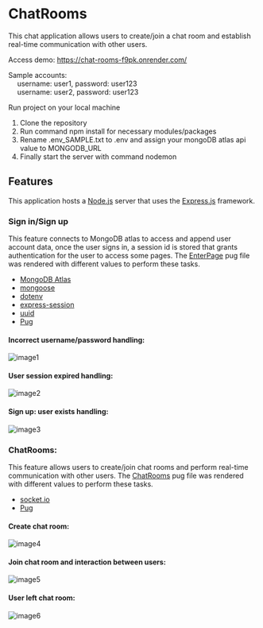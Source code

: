 # ChatRooms  
This chat application allows users to create/join a chat room and establish real-time communication with other users.   

Access demo: https://chat-rooms-f9pk.onrender.com/  

Sample accounts:  
&emsp; username: user1, password: user123  
&emsp; username: user2, password: user123  

Run project on your local machine  
1. Clone the repository  
2. Run command npm install for necessary modules/packages  
3. Rename .env_SAMPLE.txt to .env and assign your mongoDB atlas api value to MONGODB_URL
4. Finally start the server with command nodemon  
  
## Features  
This application hosts a [Node.js](https://developer.mozilla.org/en-US/docs/Glossary/Node.js) server that uses the [Express.js](https://developer.mozilla.org/en-US/docs/Learn/Server-side/Express_Nodejs) framework.

### Sign in/Sign up  
This feature connects to MongoDB atlas to access and append user account data, once the user signs in, a session id is stored that grants authentication for the user to access some pages. The [EnterPage](https://github.com/ZHJamesY/ChatRooms/blob/main/public/views/EnterPage.pug) pug file was rendered with different values to perform these tasks.
* [MongoDB Atlas](https://www.mongodb.com/atlas/database)
* [mongoose](https://www.npmjs.com/package/mongoose)
* [dotenv](https://www.npmjs.com/package/dotenv)
* [express-session](https://www.npmjs.com/package/express-session)
* [uuid](https://www.npmjs.com/package/uuid)
* [Pug](https://pugjs.org/api/getting-started.html)

#### Incorrect username/password handling:  
![image1](https://user-images.githubusercontent.com/82336264/235332079-6c15a1d2-4742-4437-abd2-84c8ca236168.gif)

#### User session expired handling:
![image2](https://user-images.githubusercontent.com/82336264/235332115-389e1d79-86a3-48c6-b1fe-137653c55607.gif)

#### Sign up: user exists handling:
![image3](https://user-images.githubusercontent.com/82336264/235332126-5d648179-4fb2-4111-99c1-5b0e8df40cb9.gif)

### ChatRooms:
This feature allows users to create/join chat rooms and perform real-time communication with other users. The [ChatRooms](https://github.com/ZHJamesY/ChatRooms/blob/main/public/views/ChatRooms.pug) pug file was rendered with different values to perform these tasks.
* [socket.io](https://www.npmjs.com/package/socket.io)
* [Pug](https://pugjs.org/api/getting-started.html)

#### Create chat room:
![image4](https://user-images.githubusercontent.com/82336264/235334196-451c2a13-af04-4f2c-9875-60bed9026ae2.gif)

#### Join chat room and interaction between users:
![image5](https://user-images.githubusercontent.com/82336264/235334214-af733f81-2f7b-4ca5-bef4-742495cf5793.gif)

#### User left chat room:
![image6](https://user-images.githubusercontent.com/82336264/235334232-80749498-9b07-434e-a306-247a29e90c76.gif)





